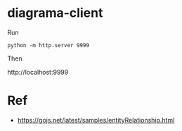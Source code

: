 # diagrama-client
Run

    python -m http.server 9999

Then

http://localhost:9999


# Ref

* https://gojs.net/latest/samples/entityRelationship.html